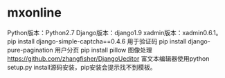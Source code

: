 # mxonline
Python版本：Python2.7
Django版本：django1.9
xadmin版本：xadmin0.6.1。
pip install django-simple-captcha==0.4.6 用于验证码
pip install django-pure-pagination 用户分页
pip install pillow 图像处理
https://github.com/zhangfisher/DjangoUeditor 富文本编辑器使用python setup.py install源码安装，pip安装会提示找不到模板。
